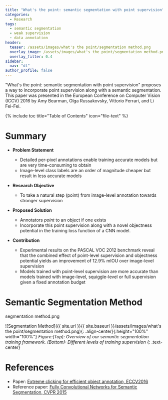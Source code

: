 ```yaml
---
title: "What's the point: semantic segmentation with point supervision"
categories:
  - Research
tags:
  - semantic segmentation
  - weak supervision
  - data annotation
header:
  teaser: /assets/images/what's the point/segmentation method.png
  overlay_image: /assets/images/what's the point/segmentation method.png
  overlay_filter: 0.4
sidebar:
  nav: "dl"
author_profile: false
---
```


"What's the point: semantic segmentation with point supervision" proposes a way to incorporate point supervision along with a semantic segmentation.
This paper was presented in the European Conference on Computer Vision (ICCV) 2016 by Amy Bearman, Olga Russakovsky, Vittorio Ferrari, and Li Fei-Fei.

{% include toc title="Table of Contents" icon="file-text" %}

# Summary

- **Problem Statement**
  - Detailed per-pixel annotations enable training accurate models but are very time-consuming to obtain
  - Image-level class labels are an order of magnitude cheaper but result in less accurate models
  
- **Research Objective**
  - To take a natural step (point) from image-level annotation towards stronger supervision
  
- **Proposed Solution**
  - Annotators *point* to an object if one exists
  - Incorporate this point supervision along with a novel objectness potential in the training loss function of a CNN model.
  
- **Contribution**
  - Experimental results on the PASCAL VOC 2012 benchmark reveal that the combined effect of point-level supervision and objectness potential yields an improvement of 12.9% mIOU over image-level supervision
  - Models trained with point-level supervision are more accurate than models trained with image-level, squiggle-level or full supervision given a fixed annotation budget

# Semantic Segmentation Method
segmentation method.png

![Segmentation Method]({{ site.url }}{{ site.baseurl }}/assets/images/what's the point/segmentation method.png){: .align-center}{:height="100%" width="100%"}
*Figure:(Top): Overview of our semantic segmentation training framework. (Bottom): Different levels of training supervision*
{: .text-center}

# References
- Paper: [Extreme clicking for efficient object annotation, ECCV2016](https://arxiv.org/pdf/1708.02750.pdf)
- Reference paper: [Fully Convolutional Networks for Semantic Segmentation, CVPR 2015](https://people.eecs.berkeley.edu/~jonlong/long_shelhamer_fcn.pdf)